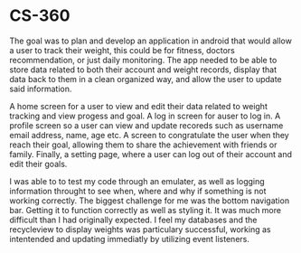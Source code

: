 # CS-360

The goal was to plan and develop an application in android that would allow a user to track their weight, this could be for fitness, doctors recommendation, or just daily monitoring. The app needed to be able to store data related to both their account and weight records, display that data back to them in a clean organized way, and allow the user to update said information.

A home screen for a user to view and edit their data related to weight tracking and view progess and goal. A log in screen for auser to log in. A profile screen so a user can view and update recoreds such as username email address, name, age etc. A screen to congratulate the user when they reach their goal, allowing them to share the achievement with friends or family. Finally, a setting page, where a user can log out of their account and edit their goals.

I was able to to test my code through an emulater, as well as logging information throught to see when, where and why if something is not working correctly. The biggest challenge for me was  the bottom navigation bar. Getting it to function correctly as well as styling it. It was much more difficult than I had originally expected. I feel my databases and the recycleview to display weights was particulary successful, working as intentended and updating immediatly by utilizing event listeners.
